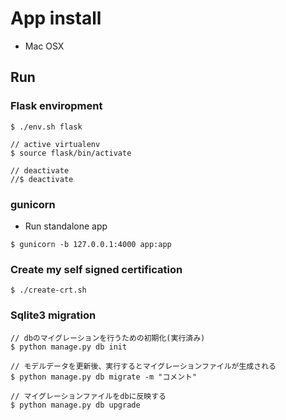 # App install

- Mac OSX

## Run

### Flask enviropment

```
$ ./env.sh flask

// active virtualenv 
$ source flask/bin/activate

// deactivate
//$ deactivate
``` 

### gunicorn

- Run standalone app

```
$ gunicorn -b 127.0.0.1:4000 app:app
```

### Create my self signed certification

```
$ ./create-crt.sh
```

### Sqlite3 migration

```
// dbのマイグレーションを行うための初期化(実行済み)
$ python manage.py db init

// モデルデータを更新後、実行するとマイグレーションファイルが生成される
$ python manage.py db migrate -m "コメント"

// マイグレーションファイルをdbに反映する
$ python manage.py db upgrade
```
